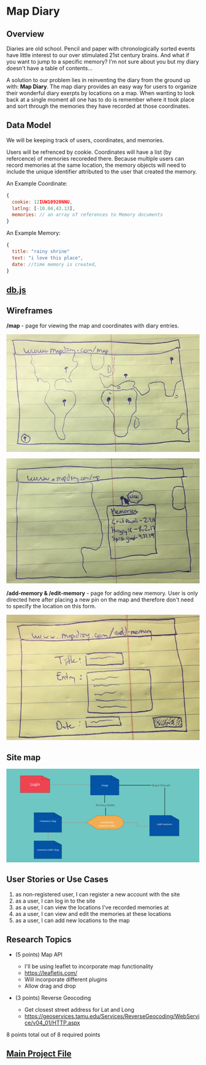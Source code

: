 
# Map Diary 

## Overview


Diaries are old school. Pencil and paper with chronologically sorted events have little interest to our over stimulated 21st century brains. And what if you want to jump to a specific memory? I'm not sure about you but my diary doesn't have a table of contents...

A solution to our problem lies in reinventing the diary from the ground up with: __Map Diary__.
The map diary provides an easy way for users to organize their wonderful diary exerpts by locations on a map. When wanting to look back at a single moment all one has to do is remember where it took place and sort through the memories they have recorded at those coordinates. 


## Data Model

We will be keeping track of users, coordinates, and memories. 

Users will be refrenced by cookie.
Coordinates will have a list (by refercence) of memories recoreded there. Because multiple users can record memories at the same location, the memory objects will need to include the unique identifier attributed to the user that created the memory. 




An Example Coordinate:

```javascript
{
  cookie: 12IUW10920NNU,
  latlng: [-10.04,43.13],
  memories: // an array of references to Memory documents
}
```
An Example Memory:

```javascript
{
  title: "rainy shrine"
  text: "i love this place",
  date: //time memory is created,
}
```


## [db.js](src/db.js) 


## Wireframes


__/map__ - page for viewing the map and coordinates with diary entries.

![Big Map](documentation/big_map.JPG)

![Coordinates enum](documentation/coord_enum.JPG)

__/add-memory & /edit-memory__ - page for adding new memory. User is only directed here after placing a new pin on the map and therefore don't need to specify the location on this form.

![Add Memory](documentation/add_mem.JPG)


## Site map

![Site Map](documentation/SiteMap.png)

## User Stories or Use Cases

1. as non-registered user, I can register a new account with the site
2. as a user, I can log in to the site
3. as a user, I can view the locations I've recorded memories at
4. as a user, I can view and edit the memories at these locations
5. as a user, I can add new locations to the map

## Research Topics


* (5 points) Map API
    * I'll be using leaflet to incorporate map functionality
    * https://leafletjs.com/
    * Will incorporate different plugins
    * Allow drag and drop
    
* (3 points) Reverse Geocoding
    * Get closest street address for Lat and Long
    * https://geoservices.tamu.edu/Services/ReverseGeocoding/WebService/v04_01/HTTP.aspx


8 points total out of 8 required points


## [Main Project File](src/app.js) 



